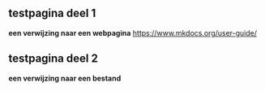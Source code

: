## testpagina deel 1
**een verwijzing naar een webpagina**
https://www.mkdocs.org/user-guide/
## testpagina deel 2
**een verwijzing naar een bestand**
